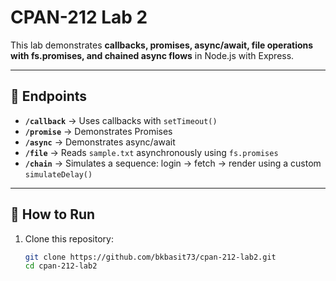 # CPAN-212 Lab 2

This lab demonstrates **callbacks, promises, async/await, file operations with fs.promises, and chained async flows** in Node.js with Express.

---

## 📌 Endpoints

- **`/callback`** → Uses callbacks with `setTimeout()`
- **`/promise`** → Demonstrates Promises
- **`/async`** → Demonstrates async/await
- **`/file`** → Reads `sample.txt` asynchronously using `fs.promises`
- **`/chain`** → Simulates a sequence: login → fetch → render using a custom `simulateDelay()`

---

## 🚀 How to Run

1. Clone this repository:
   ```bash
   git clone https://github.com/bkbasit73/cpan-212-lab2.git
   cd cpan-212-lab2
